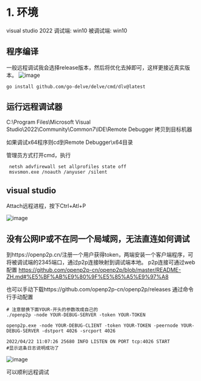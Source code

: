 # 1. 环境
visual studio 2022
调试端: win10
被调试端: win10
## 程序编译
一般远程调试我会选择release版本，然后将优化去掉即可，这样更接近真实版本。
![image](/image/release-debug.png)

```
go install github.com/go-delve/delve/cmd/dlv@latest
```

## 运行远程调试器
C:\Program Files\Microsoft Visual Studio\2022\Community\Common7\IDE\Remote Debugger 拷贝到目标机器

如果调试x64程序则cd到Remote Debugger\x64目录

管理员方式打开cmd，执行
```
 netsh advfirewall set allprofiles state off
 msvsmon.exe /noauth /anyuser /silent
```

## visual studio

Attach远程进程，按下Ctrl+Atl+P

![image](/image/vs2022-remote-debug-attach.png)


## 没有公网IP或不在同一个局域网，无法直连如何调试
到https://openp2p.cn/注册一个用户获得token，两端安装一个客户端程序，可将被调试端的2345端口，通过p2p连接映射到调试端本地。
p2p连接可通过web配置 https://github.com/openp2p-cn/openp2p/blob/master/README-ZH.md#%E5%BF%AB%E9%80%9F%E5%85%A5%E9%97%A8

也可以手动下载https://github.com/openp2p-cn/openp2p/releases 通过命令行手动配置

```
# 注意替换下面YOUR-开头的参数改成自己的
./openp2p -node YOUR-DEBUG-SERVER -token YOUR-TOKEN

openp2p.exe -node YOUR-DEBUG-CLIENT -token YOUR-TOKEN -peernode YOUR-DEBUG-SERVER -dstport 4026 -srcport 4026

2022/04/22 11:07:26 25680 INFO LISTEN ON PORT tcp:4026 START 
#显示这条日志说明成功了
```

![image](/image/p2p-debug.png)

可以顺利远程调试
```